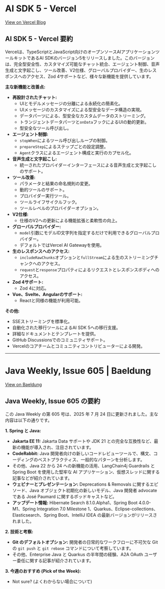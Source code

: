 # AI SDK 5 - Vercel

[View on Vercel Blog](https://vercel.com/blog/ai-sdk-5)

## AI SDK 5 - Vercel 要約

Vercelは、TypeScriptとJavaScript向けのオープンソースAIアプリケーションツールキットであるAI SDKのバージョン5をリリースしました。このバージョンは、完全型安全性、カスタマイズ可能なチャット統合、エージェント制御、音声生成と文字起こし、ツール改善、V2仕様、グローバルプロバイダー、生のレスポンスへのアクセス、Zod 4サポートなど、様々な新機能を提供しています。

**主な新機能と改善点:**

*   **再設計されたチャット:**
    *   UIとモデルメッセージの分離による永続化の簡素化。
    *   UIメッセージのカスタマイズによる型安全なデータ構造の実現。
    *   データパーツによる、型安全なカスタムデータのストリーミング。
    *   トランジェントデータパーツと`onData`フックによるUIの動的更新。
    *   型安全なツール呼び出し。
*   **エージェント制御:**
    *   `stopWhen`によるツール呼び出しループの制御。
    *   `prepareStep`によるステップごとの設定調整。
    *   `Agent`クラスによるエージェント構成と実行のカプセル化。
*   **音声生成と文字起こし:**
    *   統一されたプロバイダーインターフェースによる音声生成と文字起こしのサポート。
*   **ツール改善:**
    *   パラメータと結果の命名規則の変更。
    *   動的ツールのサポート。
    *   プロバイダー実行ツール。
    *   ツールライフサイクルフック。
    *   ツールレベルのプロバイダーオプション。
*   **V2仕様:**
    *   仕様のV2への更新による機能拡張と柔軟性の向上。
*   **グローバルプロバイダー:**
    *   `model`引数にモデルID文字列を指定するだけで利用できるグローバルプロバイダー。
    *   デフォルトではVercel AI Gatewayを使用。
*   **生のレスポンスへのアクセス:**
    *   `includeRawChunks`オプションと`fullStream`による生のストリーミングチャンクへのアクセス。
    *   `request`と`response`プロパティによるリクエストとレスポンスボディへのアクセス。
*   **Zod 4サポート:**
    *   Zod 4に対応。
*   **Vue、Svelte、Angularのサポート:**
    *   Reactと同様の機能が利用可能。

**その他:**

*   SSEストリーミングを標準化。
*   自動化された移行ツールによるAI SDK 5への移行支援。
*   詳細なドキュメントとテンプレートを提供。
*   GitHub Discussionsでのコミュニティサポート。
*   Vercelのコアチームとコミュニティコントリビューターによる開発。
---
# Java Weekly, Issue 605 | Baeldung

[View on Baeldung](https://feeds.feedblitz.com/~/922497656/0/baeldung~Java-Weekly-Issue)

## Java Weekly, Issue 605 の要約

この Java Weekly の第 605 号は、2025 年 7 月 24 日に更新されました。主な内容は以下の通りです。

**1. Spring と Java:**

*   **Jakarta EE 11:** Jakarta Data サポートや JDK 21 との完全な互換性など、最新の機能が導入され、注目されています。
*   **CodeRabbit:** Java 開発者向けの新しいコードレビューツールで、構文、コーディングのベストプラクティス、一般的なパターンを分析します。
*   その他、Java 22 から 24 への新機能の活用、LangChain4j Guardrails と Spring Boot を使用した堅牢な AI アプリケーション、仮想スレッドに関する記事などが紹介されています。
*   **ウェビナーとプレゼンテーション:** Deprecations & Removals に関するエピソード、Java オブジェクト初期化の新しいモデル、Java 開発者 advocate である José Paumard に関するポッドキャストなど。
*   **アップデート情報:** Hibernate Search 8.1.0.Alpha1、Spring Boot 4.0.0-M1、Spring Integration 7.0 Milestone 1、Quarkus、Eclipse-collections、Elasticsearch、Spring Boot、IntelliJ IDEA の最新バージョンがリリースされました。

**2. 技術と考察:**

*   **Git のデフォルトオプション:** 開発者の日常的なワークフローに不可欠な Git の `git push` と `git rebase` コマンドについて考察しています。
*   その他、Enterprise Java と Quarkus の半年間の経験、A2A OAuth ユーザー委任に関する記事が紹介されています。

**3. 今週のおすすめ (Pick of the Week):**

*   Not sure? (よくわからない場合について)
